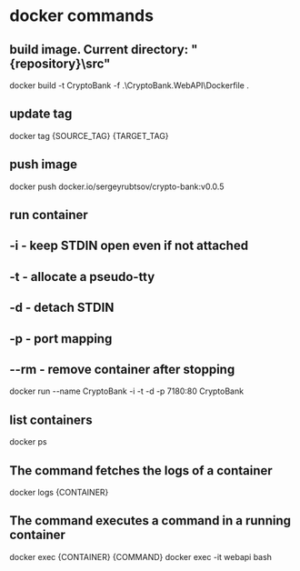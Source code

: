 # docker commands

## build image. Current directory: "{repository}\src"
docker build -t CryptoBank -f .\CryptoBank.WebAPI\Dockerfile .

## update tag
docker tag {SOURCE_TAG} {TARGET_TAG}

## push image
docker push docker.io/sergeyrubtsov/crypto-bank:v0.0.5

## run container
## -i - keep STDIN open even if not attached
## -t - allocate a pseudo-tty
## -d - detach STDIN
## -p - port mapping
## --rm - remove container after stopping
docker run --name CryptoBank -i -t -d -p 7180:80 CryptoBank

## list containers
docker ps

## The command fetches the logs of a container
docker logs {CONTAINER}

## The command executes a command in a running container
docker exec {CONTAINER} {COMMAND}
docker exec -it webapi bash